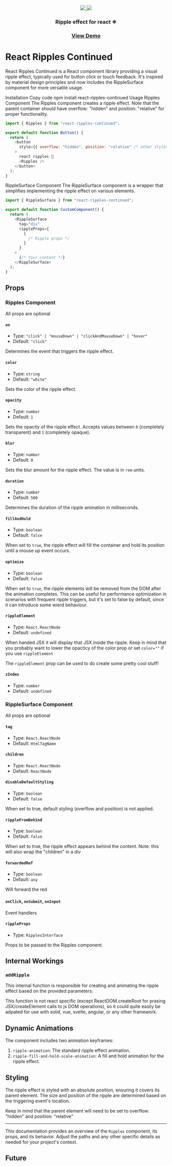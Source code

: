<p align="center">
  <a href="https://www.npmjs.org/package/react-ripples-continued">
    <img src="https://img.shields.io/npm/v/react-ripples-continued?style=for-the-badge&logo=npm&color=ff79c6&labelColor=282a36"/>
  </a>
  <img src="https://img.shields.io/bundlephobia/minzip/react-ripples-continued?style=for-the-badge&logo=webpack&color=ff79c6&labelColor=282a36" />
</p>

<h3 align="center">
  Ripple effect for react ⚛️
</h3>

<h3 align="center">
  <a href="https://balazs-topg.github.io/react-ripples-continued/">View Demo</a>
</h3>

# React Ripples Continued

React Ripples Continued is a React component library providing a visual ripple effect, typically used for button click or touch feedback. It's inspired by material design principles and now includes the RippleSurface component for more versatile usage.

Installation
Copy code
npm install react-ripples-continued
Usage
Ripples Component
The Ripples component creates a ripple effect. Note that the parent container should have overflow: "hidden" and position: "relative" for proper functionality.

```javascript
import { Ripples } from "react-ripples-continued";

export default function Button() {
  return (
    <button
      style={{ overflow: "hidden", position: "relative" /* other styles */ }}
    >
      react ripples 🎉
      <Ripples />
    </button>
  );
}
```

RippleSurface Component
The RippleSurface component is a wrapper that simplifies implementing the ripple effect on various elements.

```javascript
import { RippleSurface } from "react-ripples-continued";

export default function CustomComponent() {
  return (
    <RippleSurface
      tag="div"
      rippleProps={
        {
          /* Ripple props */
        }
      }
    >
      {/* Your content */}
    </RippleSurface>
  );
}
```

## Props

### Ripples Component

All props are optional

#### `on`

- Type: `"click" | "mouseDown" | "clickAndMouseDown" | "hover"`
- Default: `"click"`

Determines the event that triggers the ripple effect.

#### `color`

- Type: `string`
- Default: `"white"`

Sets the color of the ripple effect.

#### `opacity`

- Type: `number`
- Default: `1`

Sets the opacity of the ripple effect. Accepts values between `0` (completely transparent) and `1` (completely opaque).

#### `blur`

- Type: `number`
- Default: `0`

Sets the blur amount for the ripple effect. The value is in `rem` units.

#### `duration`

- Type: `number`
- Default: `500`

Determines the duration of the ripple animation in milliseconds.

#### `fillAndHold`

- Type: `boolean`
- Default: `false`

When set to `true`, the ripple effect will fill the container and hold its position until a mouse up event occurs.

#### `optimize`

- Type: `boolean`
- Default: `false`

When set to `true`, the ripple elements will be removed from the DOM after the animation completes. This can be useful for performance optimization in scenarios with frequent ripple triggers, but it's set to false by default, since it can introduce some wierd behaviour.

#### `rippleElement`

- Type: `React.ReactNode`
- Default: `undefined`

When handed JSX it will display that JSX inside the ripple. Keep in mind that you probably want to lower the opacticy of the color prop or set `color=""` if you use `rippleElement`

The `rippleElement` prop can be used to do create some pretty cool stuff!

#### `zIndex`

- Type: `number`
- Default: `undefined`

### RippleSurface Component

All props are optional

#### `tag`

- Type: `React.ReactNode`
- Default: `HtmlTagName`

#### `children`

- Type: `React.ReactNode`
- Default: `ReactNode`

#### `disableDefaultStyling`

- Type: `boolean`
- Default: `false`

When set to true, default styling (overflow and position) is not applied.

#### `rippleFromBehind`

- Type: `boolean`
- Default: `false`

When set to true, the ripple effect appears behind the content.
Note: this will also wrap the "children" in a div

#### `forwardedRef`

- Type: `boolean`
- Default: `any`

Will forward the red

#### `onClick`, `onSubmit`, `onInput`

Event handlers

#### `rippleProps`

- Type: `RipplesInterface`

Props to be passed to the Ripples component.

## Internal Workings

### `addRipple`

This internal function is responsible for creating and animating the ripple effect based on the provided parameters.

This function is not react specific (except ReactDOM.createRoot for prasing JSX/createElement calls to js DOM operations), so it could quite easily be adpated for use with solid, vue, svelte, angular, or any other framework.

## Dynamic Animations

The component includes two animation keyframes:

1. `ripple-animation`: The standard ripple effect animation.
2. `ripple-fill-and-hold-scale-animation`: A fill and hold animation for the ripple effect.

## Styling

The ripple effect is styled with an absolute position, ensuring it covers its parent element. The size and position of the ripple are determined based on the triggering event's location.

Keep in mind that the parent element will need to be set to overflow: "hidden" and position: "relative"

---

This documentation provides an overview of the `Ripples` component, its props, and its behavior. Adjust the paths and any other specific details as needed for your project's context.

## Future
